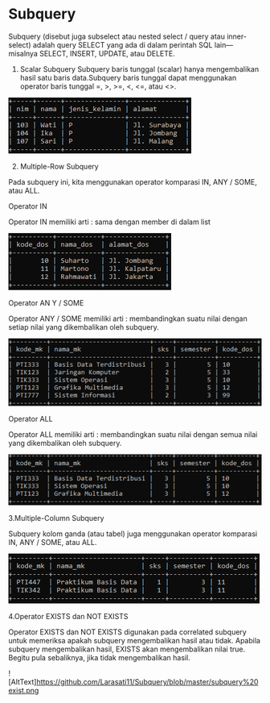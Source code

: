 # Subquery
Subquery (disebut juga subselect atau nested select / query atau inner- select) adalah query SELECT yang ada di dalam perintah SQL lain— misalnya  SELECT, INSERT, UPDATE, atau DELETE. 

1. Scalar Subquery 
Subquery baris tunggal (scalar) hanya mengembalikan hasil satu baris data.Subquery baris tunggal dapat menggunakan operator baris tunggal =, >, >=, <, <=, atau <>. 


![AltText](https://github.com/Larasati11/Subquery/blob/master/subquery%20scalar.png)

2.  Multiple-Row Subquery 
 
Pada subquery ini, kita menggunakan operator komparasi IN, ANY / SOME, atau ALL. 

Operator IN 

Operator IN memiliki arti : sama dengan member di dalam list


![AltText](https://github.com/Larasati11/Subquery/blob/master/subquery%20in.png)


Operator AN Y / SOME 

Operator ANY / SOME memiliki arti : membandingkan suatu nilai dengan setiap nilai yang dikembalikan oleh subquery. 


![AltText](https://github.com/Larasati11/Subquery/blob/master/subquery%20any.png)
 
 
Operator ALL 
 
Operator ALL memiliki arti : membandingkan suatu nilai dengan semua nilai  yang dikembalikan oleh subquery. 


![AltText](https://github.com/Larasati11/Subquery/blob/master/subquery%20all.png)
 
 
 3.Multiple-Column Subquery 
 
Subquery kolom ganda (atau tabel) juga menggunakan operator komparasi IN, ANY / SOME, atau ALL. 

![AltText](https://github.com/Larasati11/Subquery/blob/master/subquery%20multiple.png)


4.Operator EXISTS dan NOT EXISTS 
 
Operator EXISTS dan NOT EXISTS digunakan pada correlated subquery untuk memeriksa apakah subquery mengembalikan hasil atau tidak. Apabila subquery mengembalikan hasil, EXISTS akan mengembalikan nilai true. Begitu pula sebaliknya, jika tidak mengembalikan hasil. 

![AltText]https://github.com/Larasati11/Subquery/blob/master/subquery%20exist.png




